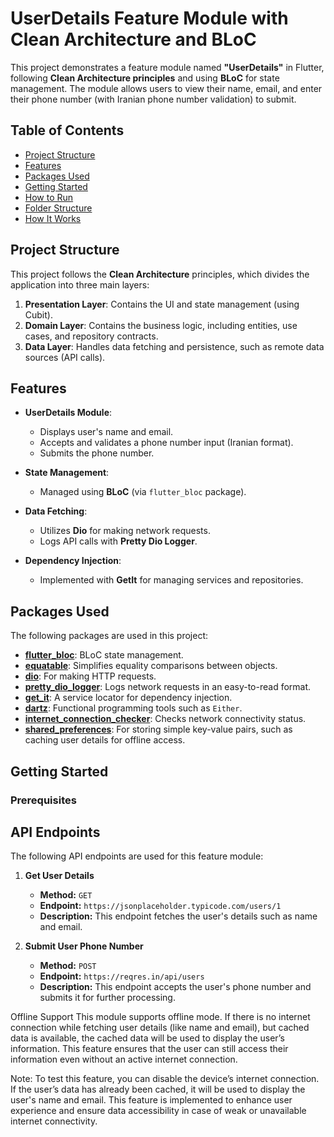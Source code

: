 # UserDetails Feature Module with Clean Architecture and BLoC

This project demonstrates a feature module named **"UserDetails"** in Flutter, following **Clean Architecture principles** and using **BLoC** for state management. The module allows users to view their name, email, and enter their phone number (with Iranian phone number validation) to submit.

## Table of Contents
- [Project Structure](#project-structure)
- [Features](#features)
- [Packages Used](#packages-used)
- [Getting Started](#getting-started)
- [How to Run](#how-to-run)
- [Folder Structure](#folder-structure)
- [How It Works](#how-it-works)

## Project Structure

This project follows the **Clean Architecture** principles, which divides the application into three main layers:
1. **Presentation Layer**: Contains the UI and state management (using Cubit).
2. **Domain Layer**: Contains the business logic, including entities, use cases, and repository contracts.
3. **Data Layer**: Handles data fetching and persistence, such as remote data sources (API calls).

## Features

- **UserDetails Module**:
    - Displays user's name and email.
    - Accepts and validates a phone number input (Iranian format).
    - Submits the phone number.

- **State Management**:
    - Managed using **BLoC** (via `flutter_bloc` package).

- **Data Fetching**:
    - Utilizes **Dio** for making network requests.
    - Logs API calls with **Pretty Dio Logger**.

- **Dependency Injection**:
    - Implemented with **GetIt** for managing services and repositories.

## Packages Used

The following packages are used in this project:

- **[flutter_bloc](https://pub.dev/packages/flutter_bloc)**: BLoC state management.
- **[equatable](https://pub.dev/packages/equatable)**: Simplifies equality comparisons between objects.
- **[dio](https://pub.dev/packages/dio)**: For making HTTP requests.
- **[pretty_dio_logger](https://pub.dev/packages/pretty_dio_logger)**: Logs network requests in an easy-to-read format.
- **[get_it](https://pub.dev/packages/get_it)**: A service locator for dependency injection.
- **[dartz](https://pub.dev/packages/dartz)**: Functional programming tools such as `Either`.
- **[internet_connection_checker](https://pub.dev/packages/internet_connection_checker)**: Checks network connectivity status.
- **[shared_preferences](https://pub.dev/packages/shared_preferences)**: For storing simple key-value pairs, such as caching user details for offline access.

## Getting Started

### Prerequisites

## API Endpoints

The following API endpoints are used for this feature module:

1. **Get User Details**
    - **Method:** `GET`
    - **Endpoint:** `https://jsonplaceholder.typicode.com/users/1`
    - **Description:** This endpoint fetches the user's details such as name and email.

2. **Submit User Phone Number**
    - **Method:** `POST`
    - **Endpoint:** `https://reqres.in/api/users`
    - **Description:** This endpoint accepts the user's phone number and submits it for further processing.

Offline Support
This module supports offline mode. If there is no internet connection while fetching user details (like name and email), but cached data is available, the cached data will be used to display the user’s information. This feature ensures that the user can still access their information even without an active internet connection.

Note: To test this feature, you can disable the device’s internet connection. If the user’s data has already been cached, it will be used to display the user's name and email.
This feature is implemented to enhance user experience and ensure data accessibility in case of weak or unavailable internet connectivity.

